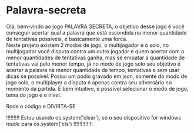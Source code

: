 # Palavra-secreta

Olá, bem-vindo ao jogo PALAVRA SECRETA, o objetivo desse jogo é você conseguir acertar qual a palavra que está escondida na menor quantidade de tentativas possiveis, é basicamente uma forca.  
Neste projeto existem 2 modos de jogo, o multijogador e o solo, no multijogador você disputa contra um outro jogador e quem acertar com a menor quantidades de tentativas ganha, mas se empatar a quantidade de tentativas vai pelo menor tempo, já no modo de jogo solo seu objetivo é acertar a palavra na menor quantidade de tempo, tentativas e sem usar dicas se possível.
Possui um pódio gravado em json, somente do modo de jogo solo, o multiplayer a disputa é apenas contra seu adversário no momento da partida.
É bem intuitivo, é possível selecionar o modo de jogo, tema do jogo e o nível.


Rode o código e DIVIRTA-SE


!!!!!!!!! Estou usando os.system('clear'), se o seu dispositivo for windows mude para os.system('cls') !!!!!!!!!!!!!
